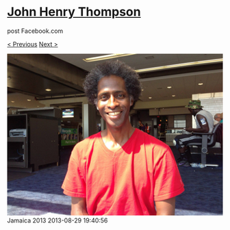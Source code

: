 # [John Henry Thompson](../README.md)
post Facebook.com

[< Previous](2013-08-29-73.md) [Next >](2013-08-29-75.md)

[![](../media/2013-08-29/Jamaica-2085.jpg)](../README.md)
Jamaica 2013
2013-08-29 19:40:56